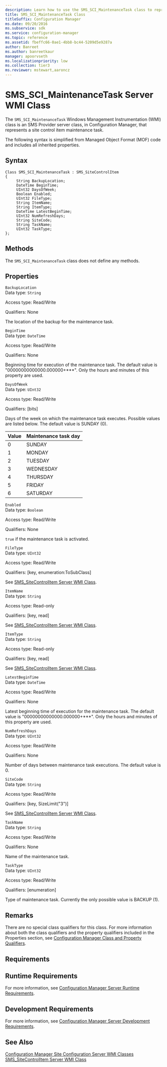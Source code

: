 ```yaml
---
description: Learn how to use the SMS_SCI_MaintenanceTask class to represent a site control item maintenance task.
title: SMS_SCI_MaintenanceTask Class
titleSuffix: Configuration Manager
ms.date: 09/20/2016
ms.subservice: sdk
ms.service: configuration-manager
ms.topic: reference
ms.assetid: fbeffc66-0ae1-4bb8-bc44-5209d5e9287a
author: Banreet
ms.author: banreetkaur
manager: apoorvseth
ms.localizationpriority: low
ms.collection: tier3
ms.reviewer: mstewart,aaroncz 
---
```

# SMS_SCI_MaintenanceTask Server WMI Class
The `SMS_SCI_MaintenanceTask` Windows Management Instrumentation (WMI) class is an SMS Provider server class, in Configuration Manager, that represents a site control item maintenance task.  

 The following syntax is simplified from Managed Object Format (MOF) code and includes all inherited properties.  

## Syntax  

```  
Class SMS_SCI_MaintenanceTask : SMS_SiteControlItem   
{  
     String BackupLocation;  
     DateTime BeginTime;  
     UInt32 DaysOfWeek;  
     Boolean Enabled;  
     UInt32 FileType;  
     String ItemName;  
     String ItemType;  
     DateTime LatestBeginTime;  
     UInt32 NumRefreshDays;  
     String SiteCode;  
     String TaskName;  
     UInt32 TaskType;  
};  
```  

## Methods  
 The `SMS_SCI_MaintenanceTask` class does not define any methods.  

## Properties  
 `BackupLocation`  
 Data type: `String`  

 Access type: Read/Write  

 Qualifiers: None  

 The location of the backup for the maintenance task.  

 `BeginTime`  
 Data type: `DateTime`  

 Access type: Read/Write  

 Qualifiers: None  

 Beginning time for execution of the maintenance task. The default value is "00000000000000.000000+***". Only the hours and minutes of this property are used.  

 `DaysOfWeek`  
 Data type: `UInt32`  

 Access type: Read/Write  

 Qualifiers: [bits]  

 Days of the week on which the maintenance task executes. Possible values are listed below. The default value is SUNDAY (0).  

|Value|Maintenance task day|  
|-|-|  
|0|SUNDAY|  
|1|MONDAY|  
|2|TUESDAY|  
|3|WEDNESDAY|  
|4|THURSDAY|  
|5|FRIDAY|  
|6|SATURDAY|  

 `Enabled`  
 Data type: `Boolean`  

 Access type: Read/Write  

 Qualifiers: None  

 `true` if the maintenance task is activated.  

 `FileType`  
 Data type: `UInt32`  

 Access type: Read/Write  

 Qualifiers: [key, enumeration:ToSubClass]  

 See [SMS_SiteControlItem Server WMI Class](../../../../../develop/reference/core/servers/configure/sms_sitecontrolitem-server-wmi-class.md).  

 `ItemName`  
 Data type: `String`  

 Access type: Read-only  

 Qualifiers: [key, read]  

 See [SMS_SiteControlItem Server WMI Class](../../../../../develop/reference/core/servers/configure/sms_sitecontrolitem-server-wmi-class.md).  

 `ItemType`  
 Data type: `String`  

 Access type: Read-only  

 Qualifiers: [key, read]  

 See [SMS_SiteControlItem Server WMI Class](../../../../../develop/reference/core/servers/configure/sms_sitecontrolitem-server-wmi-class.md).  

 `LatestBeginTime`  
 Data type: `DateTime`  

 Access type: Read/Write  

 Qualifiers: None  

 Latest beginning time of execution for the maintenance task. The default value is "00000000000000.000000+***". Only the hours and minutes of this property are used.  

 `NumRefreshDays`  
 Data type: `UInt32`  

 Access type: Read/Write  

 Qualifiers: None  

 Number of days between maintenance task executions. The default value is 0.  

 `SiteCode`  
 Data type: `String`  

 Access type: Read/Write  

 Qualifiers: [key, SizeLimit("3")]  

 See [SMS_SiteControlItem Server WMI Class](../../../../../develop/reference/core/servers/configure/sms_sitecontrolitem-server-wmi-class.md).  

 `TaskName`  
 Data type: `String`  

 Access type: Read/Write  

 Qualifiers: None  

 Name of the maintenance task.  

 `TaskType`  
 Data type: `UInt32`  

 Access type: Read/Write  

 Qualifiers: [enumeration]  

 Type of maintenance task. Currently the only possible value is BACKUP (1).  

## Remarks  
 There are no special class qualifiers for this class. For more information about both the class qualifiers and the property qualifiers included in the Properties section, see [Configuration Manager Class and Property Qualifiers](../../../../../develop/reference/misc/class-and-property-qualifiers.md).  

## Requirements  

## Runtime Requirements  
 For more information, see [Configuration Manager Server Runtime Requirements](../../../../../develop/core/reqs/server-runtime-requirements.md).  

## Development Requirements  
 For more information, see [Configuration Manager Server Development Requirements](../../../../../develop/core/reqs/server-development-requirements.md).  

## See Also  
 [Configuration Manager Site Configuration Server WMI Classes](../../../../../develop/reference/core/servers/configure/site-configuration-server-wmi-classes.md)   
 [SMS_SiteControlItem Server WMI Class](../../../../../develop/reference/core/servers/configure/sms_sitecontrolitem-server-wmi-class.md)
